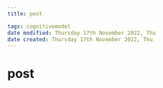 ```yaml
---
title: post

tags: cognitivemodel 
date modified: Thursday 17th November 2022, Thu
date created: Thursday 17th November 2022, Thu
---
```


# post
```toc
```

